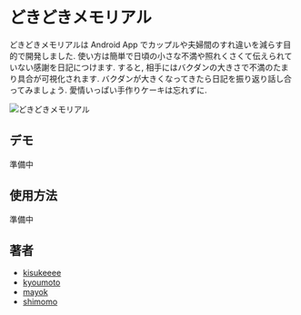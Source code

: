 # どきどきメモリアル
どきどきメモリアルは Android App でカップルや夫婦間のすれ違いを減らす目的で開発しました. 使い方は簡単で日頃の小さな不満や照れくさくて伝えられていない感謝を日記につけます. すると, 相手にはバクダンの大きさで不満のたまり具合が可視化されます. バクダンが大きくなってきたら日記を振り返り話し合ってみましょう. 愛情いっぱい手作りケーキは忘れずに.

![どきどきメモリアル](https://shimomo.sakura.ne.jp/dokimemo/logo.png "どきどきメモリアル")

## デモ
準備中

## 使用方法
準備中

## 著者
 * [kisukeeee](https://github.com/kisukeeee "kisukeeee")
 * [kyoumoto](https://github.com/kyoumoto "kyoumoto")
 * [mayok](https://github.com/mayok "mayok")
 * [shimomo](https://github.com/shimomo "shimomo")
